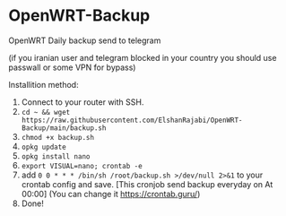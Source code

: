 # OpenWRT-Backup
OpenWRT Daily backup send to telegram

(if you iranian user and telegram blocked in your country you should use passwall or some VPN for bypass)

Installition method:
1. Connect to your router with SSH.
2. ```cd ~ && wget https://raw.githubusercontent.com/ElshanRajabi/OpenWRT-Backup/main/backup.sh```
3. ```chmod +x backup.sh```
4. ```opkg update```
5. ```opkg install nano```
6. ```export VISUAL=nano; crontab -e```
7. add ```0 0 * * * /bin/sh /root/backup.sh >/dev/null 2>&1``` to your crontab config and save. [This cronjob send backup everyday on At 00:00] (You can change it https://crontab.guru/)
9. Done!
